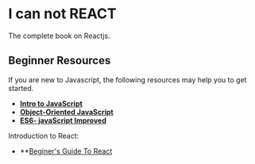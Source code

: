 # I can not REACT
The complete book on Reactjs.

## Beginner Resources

If you are new to Javascript, the following resources may help you to get started.

* **[Intro to JavaScript](https://in.udacity.com/course/intro-to-javascript--ud803-india)**
* **[Object-Oriented JavaScript](https://in.udacity.com/course/object-oriented-javascript--ud015)**
* **[ES6- javaScript Improved](https://in.udacity.com/course/es6-javascript-improved--ud356)**

Introduction to React:
* **[Beginer's Guide To React](https://egghead.io/courses/the-beginner-s-guide-to-react)
